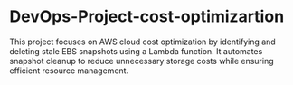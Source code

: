# DevOps-Project-cost-optimizartion
This project focuses on AWS cloud cost optimization by identifying and deleting stale EBS snapshots using a Lambda function. It automates snapshot cleanup to reduce unnecessary storage costs while ensuring efficient resource management.
